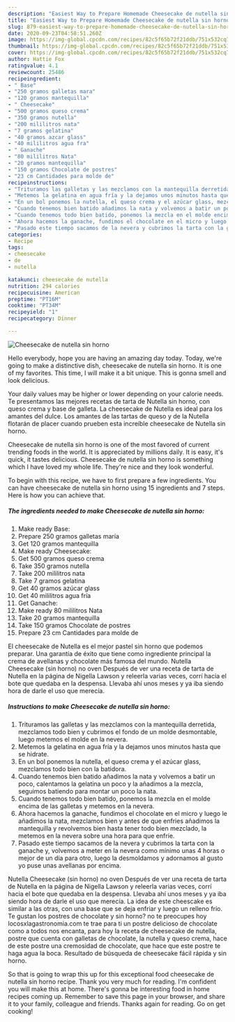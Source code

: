 ```yaml
---
description: "Easiest Way to Prepare Homemade Cheesecake de nutella sin horno"
title: "Easiest Way to Prepare Homemade Cheesecake de nutella sin horno"
slug: 879-easiest-way-to-prepare-homemade-cheesecake-de-nutella-sin-horno
date: 2020-09-23T04:58:51.260Z
image: https://img-global.cpcdn.com/recipes/82c5f65b72f21ddb/751x532cq70/cheesecake-de-nutella-sin-horno-foto-principal.jpg
thumbnail: https://img-global.cpcdn.com/recipes/82c5f65b72f21ddb/751x532cq70/cheesecake-de-nutella-sin-horno-foto-principal.jpg
cover: https://img-global.cpcdn.com/recipes/82c5f65b72f21ddb/751x532cq70/cheesecake-de-nutella-sin-horno-foto-principal.jpg
author: Hattie Fox
ratingvalue: 4.1
reviewcount: 25486
recipeingredient:
- " Base"
- "250 gramos galletas mara"
- "120 gramos mantequilla"
- " Cheesecake"
- "500 gramos queso crema"
- "350 gramos nutella"
- "200 mililitros nata"
- "7 gramos gelatina"
- "40 gramos azcar glass"
- "40 mililitros agua fra"
- " Ganache"
- "80 mililitros Nata"
- "20 gramos mantequilla"
- "150 gramos Chocolate de postres"
- "23 cm Cantidades para molde de"
recipeinstructions:
- "Trituramos las galletas y las mezclamos con la mantequilla derretida, mezclamos todo bien y cubrimos el fondo de un molde desmontable, luego metemos el molde en la nevera."
- "Metemos la gelatina en agua fría y la dejamos unos minutos hasta que se hidrate."
- "En un bol ponemos la nutella, el queso crema y el azúcar glass, mezclamos todo bien con la batidora."
- "Cuando tenemos bien batido añadimos la nata y volvemos a batir un poco, calentamos la gelatina un poco y la añadimos a la mezcla, seguimos batiendo para montar un poco la nata."
- "Cuando tenemos todo bien batido, ponemos la mezcla en el molde encima de las galletas y metemos en la nevera."
- "Ahora hacemos la ganache, fundimos el chocolate en el micro y luego le añadimos la nata, mezclamos bien y antes de que enfries añadimos la mantequilla y revolvemos bien hasta tener todo bien mezclado, la metemos en la nevera sobre una hora para que enfríe."
- "Pasado este tiempo sacamos de la nevera y cubrimos la tarta con la ganache y, volvemos a meter en la nevera como mínimo unas 4 horas o mejor de un día para otro, luego la desmoldamos y adornamos al gusto yo puse unas avellanas por encima."
categories:
- Recipe
tags:
- cheesecake
- de
- nutella

katakunci: cheesecake de nutella 
nutrition: 294 calories
recipecuisine: American
preptime: "PT16M"
cooktime: "PT34M"
recipeyield: "1"
recipecategory: Dinner

---
```



![Cheesecake de nutella sin horno](https://img-global.cpcdn.com/recipes/82c5f65b72f21ddb/751x532cq70/cheesecake-de-nutella-sin-horno-foto-principal.jpg)

Hello everybody, hope you are having an amazing day today. Today, we're going to make a distinctive dish, cheesecake de nutella sin horno. It is one of my favorites. This time, I will make it a bit unique. This is gonna smell and look delicious.

Your daily values may be higher or lower depending on your calorie needs. Te presentamos las mejores recetas de tarta de Nutella sin horno, con queso crema y base de galleta. La cheesecake de Nutella es ideal para los amantes del dulce. Los amantes de las tartas de queso y de la Nutella flotarán de placer cuando prueben esta increíble cheesecake de Nutella sin horno.

Cheesecake de nutella sin horno is one of the most favored of current trending foods in the world. It is appreciated by millions daily. It is easy, it's quick, it tastes delicious. Cheesecake de nutella sin horno is something which I have loved my whole life. They're nice and they look wonderful.


To begin with this recipe, we have to first prepare a few ingredients. You can have cheesecake de nutella sin horno using 15 ingredients and 7 steps. Here is how you can achieve that.

<!--inarticleads1-->

##### The ingredients needed to make Cheesecake de nutella sin horno:

1. Make ready  Base:
1. Prepare 250 gramos galletas maría
1. Get 120 gramos mantequilla
1. Make ready  Cheesecake:
1. Get 500 gramos queso crema
1. Take 350 gramos nutella
1. Take 200 mililitros nata
1. Take 7 gramos gelatina
1. Get 40 gramos azúcar glass
1. Get 40 mililitros agua fría
1. Get  Ganache:
1. Make ready 80 mililitros Nata
1. Take 20 gramos mantequilla
1. Take 150 gramos Chocolate de postres
1. Prepare 23 cm Cantidades para molde de


El cheesecake de Nutella es el mejor pastel sin horno que podemos preparar. Una garantía de éxito que tiene como ingrediente principal la crema de avellanas y chocolate más famosa del mundo. Nutella Cheesecake (sin horno) no oven Después de ver una receta de tarta de Nutella en la página de Nigella Lawson y releerla varias veces, corrí hacia el bote que quedaba en la despensa. Llevaba ahí unos meses y ya iba siendo hora de darle el uso que merecía. 

<!--inarticleads2-->

##### Instructions to make Cheesecake de nutella sin horno:

1. Trituramos las galletas y las mezclamos con la mantequilla derretida, mezclamos todo bien y cubrimos el fondo de un molde desmontable, luego metemos el molde en la nevera.
1. Metemos la gelatina en agua fría y la dejamos unos minutos hasta que se hidrate.
1. En un bol ponemos la nutella, el queso crema y el azúcar glass, mezclamos todo bien con la batidora.
1. Cuando tenemos bien batido añadimos la nata y volvemos a batir un poco, calentamos la gelatina un poco y la añadimos a la mezcla, seguimos batiendo para montar un poco la nata.
1. Cuando tenemos todo bien batido, ponemos la mezcla en el molde encima de las galletas y metemos en la nevera.
1. Ahora hacemos la ganache, fundimos el chocolate en el micro y luego le añadimos la nata, mezclamos bien y antes de que enfries añadimos la mantequilla y revolvemos bien hasta tener todo bien mezclado, la metemos en la nevera sobre una hora para que enfríe.
1. Pasado este tiempo sacamos de la nevera y cubrimos la tarta con la ganache y, volvemos a meter en la nevera como mínimo unas 4 horas o mejor de un día para otro, luego la desmoldamos y adornamos al gusto yo puse unas avellanas por encima.


Nutella Cheesecake (sin horno) no oven Después de ver una receta de tarta de Nutella en la página de Nigella Lawson y releerla varias veces, corrí hacia el bote que quedaba en la despensa. Llevaba ahí unos meses y ya iba siendo hora de darle el uso que merecía. La idea de este cheescake es similar a las otras, con una base que se deja enfriar y luego un relleno frío. Te gustan los postres de chocolate y sin horno? no te preocupes hoy locosxlagastronomia.com te trae para ti un postre delicioso de chocolate como a todos nos encanta, para hoy la receta de cheesecake de nutella, postre que cuenta con galletas de chocolate, la nutella y queso crema, hace de este postre una cremosidad de chocolate, que hace que este postre te haga agua la boca. Resultado de búsqueda de cheesecake fácil rápida y sin horno. 

So that is going to wrap this up for this exceptional food cheesecake de nutella sin horno recipe. Thank you very much for reading. I'm confident you will make this at home. There's gonna be interesting food in home recipes coming up. Remember to save this page in your browser, and share it to your family, colleague and friends. Thanks again for reading. Go on get cooking!
